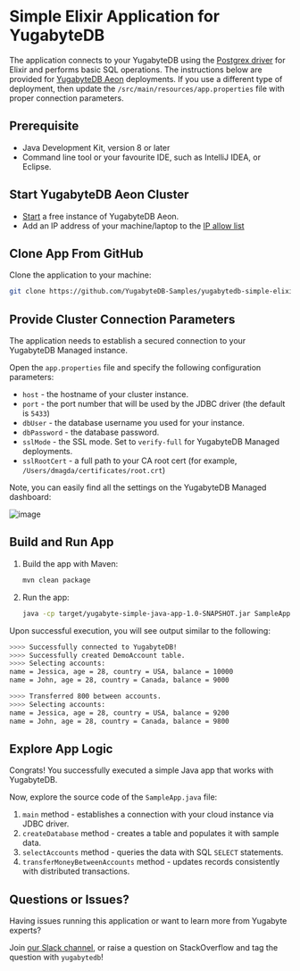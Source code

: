 # Simple Elixir Application for YugabyteDB

The application connects to your YugabyteDB using the 
[Postgrex driver](https://docs.yugabyte.com/latest/integrations/jdbc-driver/) for Elixir and performs basic SQL 
operations. The instructions below are provided for [YugabyteDB Aeon](https://cloud.yugabyte.com/) deployments.
If you use a different type of deployment, then update the `/src/main/resources/app.properties` file with proper connection parameters.

## Prerequisite
* Java Development Kit, version 8 or later
* Command line tool or your favourite IDE, such as IntelliJ IDEA, or Eclipse.

## Start YugabyteDB Aeon Cluster

* [Start](https://docs.yugabyte.com/latest/yugabyte-cloud/cloud-quickstart/qs-add/) a free instance of YugabyteDB Aeon.
* Add an IP address of your machine/laptop to the [IP allow list](https://docs.yugabyte.com/latest/yugabyte-cloud/cloud-secure-clusters/add-connections/#manage-ip-allow-lists)

## Clone App From GitHub

Clone the application to your machine:

```bash
git clone https://github.com/YugabyteDB-Samples/yugabytedb-simple-elixir-app.git && cd yugabytedb-simple-elixir-app
```

## Provide Cluster Connection Parameters

The application needs to establish a secured connection to your YugabyteDB Managed instance.

Open the `app.properties` file and specify the following configuration parameters:
* `host` - the hostname of your cluster instance.
* `port` - the port number that will be used by the JDBC driver (the default is `5433`)
* `dbUser` - the database username you used for your instance.
* `dbPassword` - the database password.
* `sslMode` - the SSL mode. Set to `verify-full` for YugabyteDB Managed deployments.
* `sslRootCert` - a full path to your CA root cert (for example, `/Users/dmagda/certificates/root.crt`) 

Note, you can easily find all the settings on the YugabyteDB Managed dashboard:

![image](src/main/resources/cloud_app_settings.png)

## Build and Run App

1. Build the app with Maven:
    ```bash
    mvn clean package
    ```
2. Run the app:
    ```bash
    java -cp target/yugabyte-simple-java-app-1.0-SNAPSHOT.jar SampleApp
    ```

Upon successful execution, you will see output similar to the following:

```bash
>>>> Successfully connected to YugabyteDB!
>>>> Successfully created DemoAccount table.
>>>> Selecting accounts:
name = Jessica, age = 28, country = USA, balance = 10000
name = John, age = 28, country = Canada, balance = 9000

>>>> Transferred 800 between accounts.
>>>> Selecting accounts:
name = Jessica, age = 28, country = USA, balance = 9200
name = John, age = 28, country = Canada, balance = 9800
```

## Explore App Logic

Congrats! You successfully executed a simple Java app that works with YugabyteDB.

Now, explore the source code of the `SampleApp.java` file:
1. `main` method - establishes a connection with your cloud instance via JDBC driver.
2. `createDatabase` method - creates a table and populates it with sample data.
3. `selectAccounts` method - queries the data with SQL `SELECT` statements.
4. `transferMoneyBetweenAccounts` method - updates records consistently with distributed transactions.

## Questions or Issues?

Having issues running this application or want to learn more from Yugabyte experts?

Join [our Slack channel](https://communityinviter.com/apps/yugabyte-db/register),
or raise a question on StackOverflow and tag the question with `yugabytedb`!
